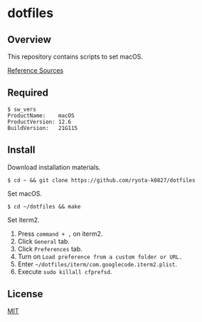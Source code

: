 # dotfiles

## Overview

This repository contains scripts to set macOS.

[Reference Sources](https://dev.classmethod.jp/articles/joined-mac-dotfiles-customize/#toc-3)

## Required

```shell
$ sw_vers
ProductName:	macOS
ProductVersion:	12.6
BuildVersion:	21G115
```

## Install

Download installation materials.

```shell
$ cd ~ && git clone https://github.com/ryota-k0827/dotfiles
```

Set macOS.

```shell
$ cd ~/dotfiles && make
```

Set iterm2.

1. Press `command + ,` on iterm2.
2. Click `General` tab.
3. Click `Preferences` tab.
4. Turn on `Load preference from a custom folder or URL.`
5. Enter `~/dotfiles/iterm/com.googlecode.iterm2.plist`.
6. Execute `sudo killall cfprefsd`.

## License

[MIT](LICENSE)